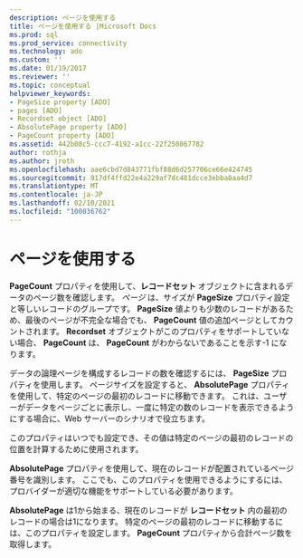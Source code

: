 ```yaml
---
description: ページを使用する
title: ページを使用する |Microsoft Docs
ms.prod: sql
ms.prod_service: connectivity
ms.technology: ado
ms.custom: ''
ms.date: 01/19/2017
ms.reviewer: ''
ms.topic: conceptual
helpviewer_keywords:
- PageSize property [ADO]
- pages [ADO]
- Recordset object [ADO]
- AbsolutePage property [ADO]
- PageCount property [ADO]
ms.assetid: 442b08c5-ccc7-4192-a1cc-22f250867782
author: rothja
ms.author: jroth
ms.openlocfilehash: aae6cbd7d843771fbf88d6d257706ce66e424745
ms.sourcegitcommit: 917df4ffd22e4a229af7dc481dcce3ebba0aa4d7
ms.translationtype: MT
ms.contentlocale: ja-JP
ms.lasthandoff: 02/10/2021
ms.locfileid: "100036762"
---
```

# <a name="using-pages"></a>ページを使用する
**PageCount** プロパティを使用して、**レコードセット** オブジェクトに含まれるデータのページ数を確認します。 *ページ* は、サイズが **PageSize** プロパティ設定と等しいレコードのグループです。 **PageSize** 値よりも少数のレコードがあるため、最後のページが不完全な場合でも、 **PageCount** 値の追加ページとしてカウントされます。 **Recordset** オブジェクトがこのプロパティをサポートしていない場合、 **PageCount** は、 **PageCount** がわからないであることを示す-1 になります。  
  
 データの論理ページを構成するレコードの数を確認するには、 **PageSize** プロパティを使用します。 ページサイズを設定すると、 **AbsolutePage** プロパティを使用して、特定のページの最初のレコードに移動できます。 これは、ユーザーがデータをページごとに表示し、一度に特定の数のレコードを表示できるようにする場合に、Web サーバーのシナリオで役立ちます。  
  
 このプロパティはいつでも設定でき、その値は特定のページの最初のレコードの位置を計算するために使用されます。  
  
 **AbsolutePage** プロパティを使用して、現在のレコードが配置されているページ番号を識別します。 ここでも、このプロパティを使用できるようにするには、プロバイダーが適切な機能をサポートしている必要があります。  
  
 **AbsolutePage** は1から始まる、現在のレコードが **レコードセット** 内の最初のレコードの場合は1になります。 特定のページの最初のレコードに移動するには、このプロパティを設定します。 **PageCount** プロパティから合計ページ数を取得します。
